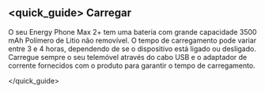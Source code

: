 ## <quick_guide> Carregar

O seu Energy Phone Max 2+ tem uma bateria com grande capacidade 3500 mAh Polímero de Litio não removível. O tempo de carregamento pode variar entre 3 e 4 horas, dependendo de se o dispositivo está ligado ou desligado. Carregue sempre o seu telemóvel através do cabo USB e o adaptador de corrente fornecidos com o produto para garantir o tempo de carregamento.

</quick_guide>
